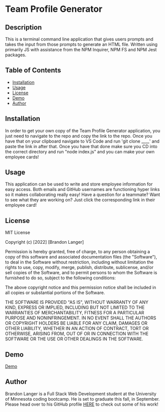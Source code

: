 # Team Profile Generator

## Description

This is a terminal command line application that gives users prompts and takes the input from those prompts to generate an HTML file. Written using primarily JS with assistance from the NPM Inquirer, NPM FS and NPM Jest packages.

## Table of Contents

* [Installation](#installation)
* [Usage](#usage)
* [License](#license)
* [Demo](#demo)
* [Author](#author)


## Installation

In order to get your own copy of the Team Profile Generator application, you just need to navigate to the repo and copy the link to the repo. Once you have that on your clipboard navigate to VS Code and run 'git clone ____' and paste the link in after that. Once you have that done make sure you CD into the correct directory and run "node index.js" and you can make your own employee cards!

## Usage

This application can be used to write and store employee information for easy access. Both emails and GitHub usernames are functioning hyper links so it makes collaborating really easy! Have a question for a teammate? Want to see what they are working on? Just click the corresponding link in their employee card!

## License

MIT License

Copyright (c) [2022] [Brandon Langer]

Permission is hereby granted, free of charge, to any person obtaining a copy
of this software and associated documentation files (the "Software"), to deal
in the Software without restriction, including without limitation the rights
to use, copy, modify, merge, publish, distribute, sublicense, and/or sell
copies of the Software, and to permit persons to whom the Software is
furnished to do so, subject to the following conditions:

The above copyright notice and this permission notice shall be included in all
copies or substantial portions of the Software.

THE SOFTWARE IS PROVIDED "AS IS", WITHOUT WARRANTY OF ANY KIND, EXPRESS OR
IMPLIED, INCLUDING BUT NOT LIMITED TO THE WARRANTIES OF MERCHANTABILITY,
FITNESS FOR A PARTICULAR PURPOSE AND NONINFRINGEMENT. IN NO EVENT SHALL THE
AUTHORS OR COPYRIGHT HOLDERS BE LIABLE FOR ANY CLAIM, DAMAGES OR OTHER
LIABILITY, WHETHER IN AN ACTION OF CONTRACT, TORT OR OTHERWISE, ARISING FROM,
OUT OF OR IN CONNECTION WITH THE SOFTWARE OR THE USE OR OTHER DEALINGS IN THE
SOFTWARE.

## Demo

[Demo](https://www.youtube.com/watch?v=z1LvadsAJDQ)

## Author

Brandon Langer is a Full Stack Web Development student at the University of Minnesota coding bootcamp. He is set to graduate this fall, in September. Please head over to his GitHub profile [HERE]('https://github.com/Minotaurius') to check out some of his work! 